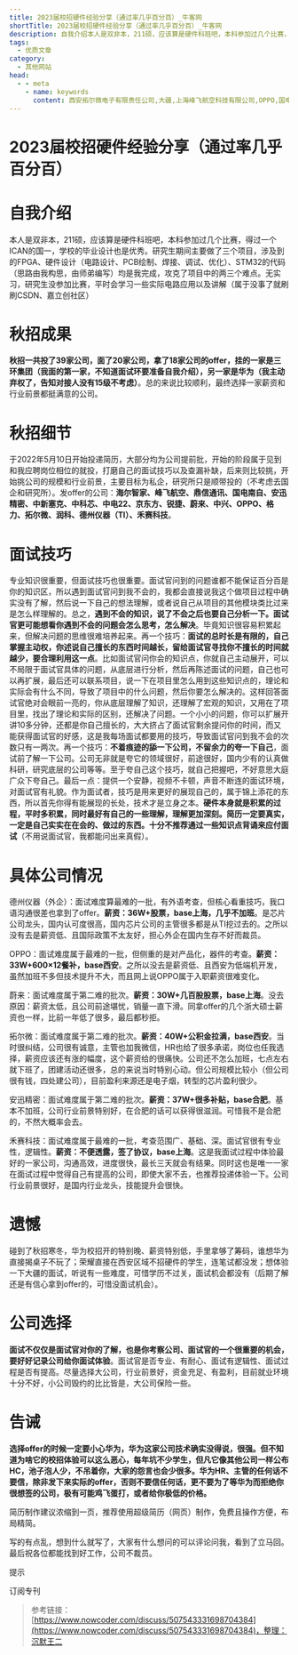 ```yaml
---
title: 2023届校招硬件经验分享（通过率几乎百分百）_牛客网
shortTitle: 2023届校招硬件经验分享（通过率几乎百分百）_牛客网
description: 自我介绍本人是双非本，211硕，应该算是硬件科班吧，本科参加过几个比赛，得过一个ICAN的国一，学校的毕业设计也是优秀。研究生期间主要做了三个项目，涉及到的FPGA、硬件设计（电路设计、PCB绘制、焊接、调试、优化）、STM32的代码（思路由我构思，由师弟编写）均是我完成，攻克了项目中的两三个难点。_牛客网_牛客在手,offer不愁
tags:
  - 优质文章
category:
  - 其他网站
head:
  - - meta
    - name: keywords
      content: 西安拓尔微电子有限责任公司,大疆,上海峰飞航空科技有限公司,OPPO,国电南自,蔚来汽车,求职过程,其他求职讨论,通信/硬件,硬件工程师
---
```


# 2023届校招硬件经验分享（通过率几乎百分百）

# 自我介绍

本人是双非本，211硕，应该算是硬件科班吧，本科参加过几个比赛，得过一个ICAN的国一，学校的毕业设计也是优秀。研究生期间主要做了三个项目，涉及到的FPGA、硬件设计（电路设计、PCB绘制、焊接、调试、优化）、STM32的代码（思路由我构思，由师弟编写）均是我完成，攻克了项目中的两三个难点。无实习，研究生没参加比赛，平时会学习一些实际电路应用以及讲解（属于没事了就刷刷CSDN、嘉立创社区）

# 秋招成果

**秋招一共投了39家公司，面了20家公司，拿了18家公司的offer，挂的一家是三环集团（我面的第一家，不知道面试环要准备自我介绍），另一家是华为（我主动弃权了，告知对接人没有15级不考虑）**。总的来说比较顺利，最终选择一家薪资和行业前景都挺满意的公司。

# 秋招细节

于2022年5月10日开始投递简历，大部分均为公司提前批，开始的阶段属于见到和我应聘岗位相位的就投，打磨自己的面试技巧以及查漏补缺，后来则比较挑，开始挑公司的规模和行业前景，主要目标为私企，研究所只是顺带投的（不考虑去国企和研究所）。发offer的公司：**海尔智家、峰飞航空、鼎信通讯、国电南自、安迅精密、中新塞克、中科芯、中电22、京东方、锐捷、蔚来、中兴、OPPO、格力、拓尔微、润科、德州仪器（TI）、禾赛科技**。

# 面试技巧

专业知识很重要，但面试技巧也很重要。面试官问到的问题谁都不能保证百分百是你的知识区，所以遇到面试官问到我不会的，我都会直接说我这个做项目过程中确实没有了解，然后说一下自己的想法理解，或者说自己从项目的其他模块类比过来是怎么样理解的。总之，**遇到不会的知识，说了不会之后也要自己分析一下。面试官更可能想看你遇到不会的问题会怎么思考，怎么解决**。毕竟知识很容易积累起来，但解决问题的思维很难培养起来。再一个技巧：**面试的总时长是有限的，自己掌握主动权，你述说自己擅长的东西时间越长，留给面试官寻找你不擅长的时间就越少，要合理利用这一点**。比如面试官问你会的知识点，你就自己主动展开，可以不局限于面试官具体的问题，从底层进行分析，然后再陈述面试的问题，自己也可以再扩展，最后还可以联系项目，说一下在项目里怎么用到这些知识点的，理论和实际会有什么不同，导致了项目中的什么问题，然后你要怎么解决的。这样回答面试官绝对会眼前一亮的，你从底层理解了知识，还理解了宏观的知识，又用在了项目里，找出了理论和实际的区别，还解决了问题。一个小小的问题，你可以扩展开讲10多分钟，还都是你自己擅长的，大大挤占了面试官剩余提问你的时间，而又能获得面试官的好感，这是我每场面试都要用的技巧，导致面试官问到我不会的次数只有一两次。再一个技巧：**不着痕迹的舔一下公司，不留余力的夸一下自己**，面试前了解一下公司。公司无非就是夸它的领域很好，前途很好，国内少有的认真做科研，研究底层的公司等等。至于夸自己这个技巧，就自己把握吧，不好意思大庭广众下夸自己。最后一点：提供一个安静，视频不卡顿，声音不断连的面试环境，对面试官有礼貌。作为面试者，技巧是用来更好的展现自己的，属于锦上添花的东西，所以首先你得有能展现的长处，技术才是立身之本。**硬件本身就是积累的过程，平时多积累，同时最好有自己的一些理解，理解更加深刻。简历一定要真实，一定是自己实实在在会的、做过的东西。十分不推荐通过一些知识点背诵来应付面试**（不用说面试官，我都能问出来真假）。

# 具体公司情况

德州仪器（外企）：面试难度算最难的一批，有外语考查，但核心看重技巧，我口语沟通很差也拿到了offer。**薪资：36W+股票，base上海，几乎不加班**。是芯片公司龙头，国内认可度很高，国内芯片公司的主管很多都是从TI挖过去的。之所以没有去是薪资低、且国际政策不太友好，担心外企在国内生存不好而裁员。

OPPO：面试难度属于最难的一批，但侧重的是对产品化，器件的考查。**薪资：33W+600×12餐补，base西安**。之所以没去是薪资低、且西安为低端机开发，虽然加班不多但技术提升不大，而且网上说OPPO属于入职薪资很难变化。

蔚来：面试难度属于第二难的批次。**薪资：30W+几百股股票，base上海**。没去原因：薪资太低，且公司前途堪忧，销量一直下滑。同拿offer的几个浙大硕士薪资也一样，比前一年低了很多，最后都秒拒。

拓尔微：面试难度属于第二难的批次。**薪资：40W+公积金拉满，base西安**。当时很纠结，公司很有诚意，主管也加我微信，HR也给了很多承诺，岗位也任我选择，薪资应该还有涨的幅度，这个薪资给的很痛快。公司还不怎么加班，七点左右就下班了，团建活动还很多，总的来说当时特别心动。但公司规模比较小（但公司很有钱，四处建公司），目前盈利来源还是电子烟，转型的芯片盈利很少。

安迅精密：面试难度属于第二难的批次。**薪资：37W+很多补贴，base合肥**。基本不加班，公司行业前景特别好，在合肥的话可以获得很滋润。可惜我不是合肥的，不然大概率会去。

禾赛科技：面试难度属于最难的一批，考查范围广、基础、深。面试官很有专业性，逻辑性。**薪资：不便透露，签了协议，base上海**。这是我面试过程中体验最好的一家公司，沟通高效，进度很快，最长三天就会有结果。同时这也是唯一一家在面试过程中觉得自己有提高的公司，即使大家不去，也推荐投递体验一下。公司行业前景很好，是国内行业龙头，技能提升会很快。

# 遗憾

碰到了秋招寒冬，华为校招开的特别晚、薪资特别低，手里拿够了筹码，谁想华为直接揭桌子不玩了；荣耀直接在西安区域不招硬件的学生，连笔试都没发；想体验一下大疆的面试，听说有一些难度，可惜学历不过关，面试机会都没有（后期了解还是有信心拿到offer的，可惜没面试机会）。

# 公司选择

**面试不仅仅是面试官对你的了解，也是你考察公司、面试官的一个很重要的机会，要好好记录公司给你面试体验**。面试官是否专业、有耐心、面试有逻辑性、面试过程是否有提高。尽量选择大公司，行业前景好，资金充足、有盈利，目前就业环境十分不好，小公司毁约的比比皆是，大公司保险一些。

# 告诫

**选择offer的时候一定要小心华为，华为这家公司技术确实没得说，很强。但不知道为啥它的校招体验可以这么恶心，每年坑不少学生，但凡它像其他公司一样公布HC，池子泡人少，不吊着你，大家的怨言也会少很多。华为HR、主管的任何话不要信，除非发下来实际的offer，否则不要信任何话，更不要为了等华为而拒绝你很想签的公司，极有可能鸡飞蛋打，或者给你极低的价格。**

简历制作建议浓缩到一页，推荐使用超级简历（网页）制作，免费且操作方便，布局精简。

写的有点乱，想到什么就写了，大家有什么想问的可以评论问我，看到了立马回。最后祝各位都能找到好工作，公司不裁员。

提示

订阅专刊

>参考链接：[https://www.nowcoder.com/discuss/507543331698704384](https://www.nowcoder.com/discuss/507543331698704384)，整理：沉默王二
